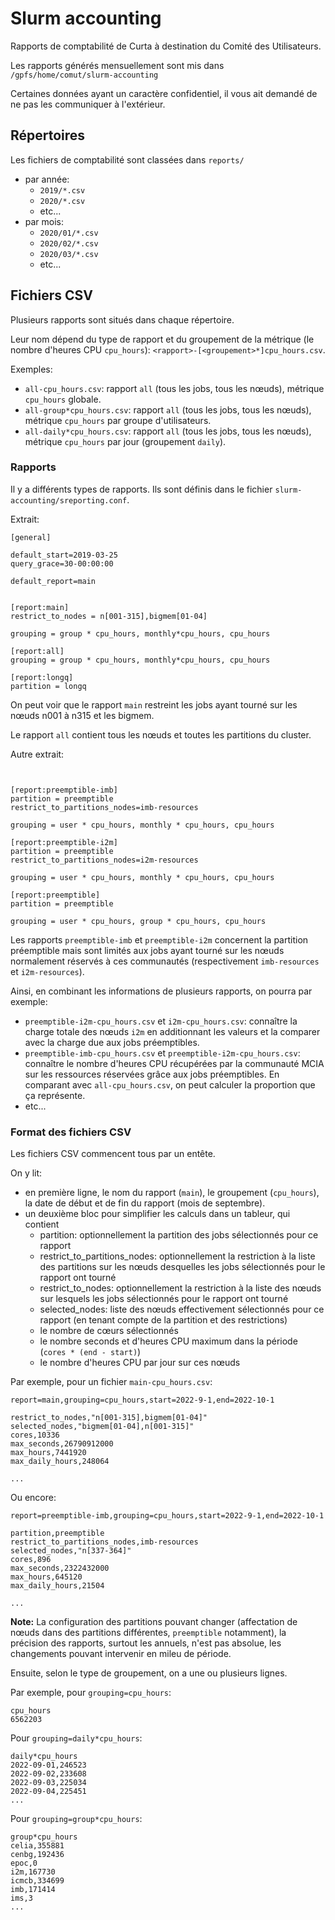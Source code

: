 # Slurm accounting

Rapports de comptabilité de Curta à destination du Comité des Utilisateurs.

Les rapports générés mensuellement sont mis dans `/gpfs/home/comut/slurm-accounting`

Certaines données ayant un caractère confidentiel, il vous ait demandé de ne pas les communiquer à l'extérieur.

## Répertoires

Les fichiers de comptabilité sont classées dans `reports/`

- par année:
  - `2019/*.csv`
  - `2020/*.csv`
  - etc...
- par mois:
  - `2020/01/*.csv`
  - `2020/02/*.csv`
  - `2020/03/*.csv`
  - etc...

## Fichiers CSV

Plusieurs rapports sont situés dans chaque répertoire.

Leur nom dépend du type de rapport et du groupement de la métrique (le nombre d'heures CPU `cpu_hours`): `<rapport>-[<groupement>*]cpu_hours.csv`.

Exemples:
- `all-cpu_hours.csv`: rapport `all` (tous les jobs, tous les nœuds), métrique `cpu_hours` globale.
- `all-group*cpu_hours.csv`: rapport `all` (tous les jobs, tous les nœuds), métrique `cpu_hours` par groupe d'utilisateurs.
- `all-daily*cpu_hours.csv`: rapport `all` (tous les jobs, tous les nœuds), métrique `cpu_hours` par jour (groupement `daily`).

### Rapports

Il y a différents types de rapports. Ils sont définis dans le fichier `slurm-accounting/sreporting.conf`.

Extrait:

```
[general]

default_start=2019-03-25
query_grace=30-00:00:00

default_report=main


[report:main]
restrict_to_nodes = n[001-315],bigmem[01-04]

grouping = group * cpu_hours, monthly*cpu_hours, cpu_hours

[report:all]
grouping = group * cpu_hours, monthly*cpu_hours, cpu_hours

[report:longq]
partition = longq

```

On peut voir que le rapport `main` restreint les jobs ayant tourné sur les nœuds n001 à n315 et les bigmem.

Le rapport `all` contient tous les nœuds et toutes les partitions du cluster.

Autre extrait:


```


[report:preemptible-imb]
partition = preemptible
restrict_to_partitions_nodes=imb-resources

grouping = user * cpu_hours, monthly * cpu_hours, cpu_hours

[report:preemptible-i2m]
partition = preemptible
restrict_to_partitions_nodes=i2m-resources

grouping = user * cpu_hours, monthly * cpu_hours, cpu_hours

[report:preemptible]
partition = preemptible

grouping = user * cpu_hours, group * cpu_hours, cpu_hours
```

Les rapports `preemptible-imb` et `preemptible-i2m` concernent la partition préemptible mais sont limités aux jobs ayant tourné sur les nœuds normalement réservés à ces communautés (respectivement `imb-resources` et `i2m-resources`).

Ainsi, en combinant les informations de plusieurs rapports, on pourra par exemple:

- `preemptible-i2m-cpu_hours.csv` et `i2m-cpu_hours.csv`: connaître la charge totale des nœuds `i2m` en additionnant les valeurs et la comparer avec la charge due aux jobs préemptibles.
- `preemptible-imb-cpu_hours.csv` et  `preemptible-i2m-cpu_hours.csv`: connaître le nombre d'heures CPU récupérées par la communauté MCIA sur les ressources réservées grâce aux jobs préemptibles. En comparant avec `all-cpu_hours.csv`, on peut calculer la proportion que ça représente.
- etc...

### Format des fichiers CSV

Les fichiers CSV commencent tous par un entête.

On y lit:
- en première ligne, le nom du rapport (`main`), le groupement (`cpu_hours`), la date de début et de fin du rapport (mois de septembre).
- un deuxième bloc pour simplifier les calculs dans un tableur, qui contient
  - partition: optionnellement la partition des jobs sélectionnés pour ce rapport
  - restrict_to_partitions_nodes: optionnellement la restriction à la liste des partitions sur les nœuds desquelles les jobs sélectionnés pour le rapport ont tourné
  - restrict_to_nodes: optionnellement la restriction à la liste des nœuds sur lesquels les jobs sélectionnés pour le rapport ont tourné
  - selected_nodes: liste des nœuds effectivement sélectionnés pour ce rapport (en tenant compte de la partition et des restrictions)
  - le nombre de cœurs sélectionnés
  - le nombre seconds et d'heures CPU maximum dans la période (`cores * (end - start)`)
  - le nombre d'heures CPU par jour sur ces nœuds
  
Par exemple, pour un fichier `main-cpu_hours.csv`:

```
report=main,grouping=cpu_hours,start=2022-9-1,end=2022-10-1

restrict_to_nodes,"n[001-315],bigmem[01-04]"
selected_nodes,"bigmem[01-04],n[001-315]"
cores,10336
max_seconds,26790912000
max_hours,7441920
max_daily_hours,248064

...
```

Ou encore:

```
report=preemptible-imb,grouping=cpu_hours,start=2022-9-1,end=2022-10-1

partition,preemptible
restrict_to_partitions_nodes,imb-resources
selected_nodes,"n[337-364]"
cores,896
max_seconds,2322432000
max_hours,645120
max_daily_hours,21504

...
```

**Note:** La configuration des partitions pouvant changer (affectation de nœuds dans des partitions différentes, `preemptible` notamment), la précision des rapports, surtout les annuels, n'est pas absolue, les changements pouvant intervenir en mileu de période.

Ensuite, selon le type de groupement, on a une ou plusieurs lignes.

Par exemple, pour `grouping=cpu_hours`:

```
cpu_hours
6562203
```

Pour `grouping=daily*cpu_hours`:

```
daily*cpu_hours
2022-09-01,246523
2022-09-02,233608
2022-09-03,225034
2022-09-04,225451
...
```


Pour `grouping=group*cpu_hours`:

```
group*cpu_hours
celia,355881
cenbg,192436
epoc,0
i2m,167730
icmcb,334699
imb,171414
ims,3
...
```

